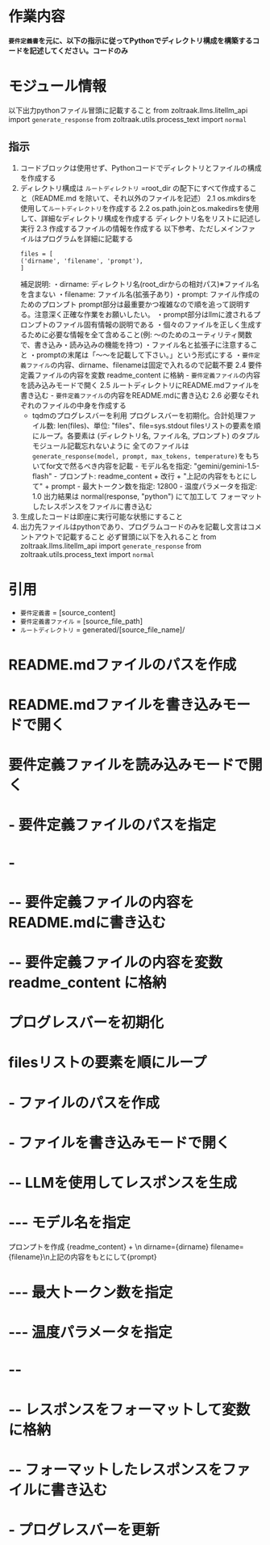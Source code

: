 # 作業内容
**`要件定義書`を元に、以下の指示に従ってPythonでディレクトリ構成を構築するコードを記述してください。コードのみ**

# モジュール情報
以下出力pythonファイル冒頭に記載すること
from zoltraak.llms.litellm_api import `generate_response`
from zoltraak.utils.process_text import `normal`

## 指示
1. コードブロックは使用せず、Pythonコードでディレクトリとファイルの構成を作成する
2. ディレクトリ構成は `ルートディレクトリ` =root_dir の配下にすべて作成すること（README.md を除いて、それ以外のファイルを記述）
    2.1 os.mkdirsを使用して`ルートディレクトリ`を作成する
    2.2 os.path.joinとos.makedirsを使用して、詳細なディレクトリ構成を作成する
    ディレクトリ名をリストに記述し実行
    2.3 作成するファイルの情報を作成する
    以下参考、ただしメインファイルはプログラムを詳細に記載する
    ```
    files = [
    ('dirname', 'filename', 'prompt'),
    ]
    ```
    補足説明:
    ・dirname: ディレクトリ名(root_dirからの相対パス)※ファイル名を含まない
    ・filename: ファイル名(拡張子あり)
    ・prompt: ファイル作成のためのプロンプト
    prompt部分は最重要かつ複雑なので順を追って説明する。注意深く正確な作業をお願いしたい。
    ・prompt部分はllmに渡されるプロンプトのファイル固有情報の説明である
    ・個々のファイルを正しく生成するために必要な情報を全て含めること(例: ～のためのユーティリティ関数で、書き込み・読み込みの機能を持つ)
    ・ファイル名と拡張子に注意すること
    ・promptの末尾は「～～を記載して下さい。」という形式にする
    ・`要件定義ファイル`の内容、dirname、filenameは固定で入れるので記載不要
    2.4 要件定義ファイルの内容を変数 readme_content に格納
        - `要件定義ファイル`の内容を読み込みモードで開く
    2.5 ルートディレクトリにREADME.mdファイルを書き込む
        - `要件定義ファイル`の内容をREADME.mdに書き込む
    2.6 必要なそれぞれのファイルの中身を作成する
    - tqdmのプログレスバーを利用
        プログレスバーを初期化。合計処理ファイル数: len(files)、単位: "files"、file=sys.stdout
        filesリストの要素を順にループ。各要素は (ディレクトリ名, ファイル名, プロンプト) のタプル
            モジュール記載忘れないように
            全てのファイルは`generate_response(model, prompt, max_tokens, temperature)`をもちいてfor文で然るべき内容を記載
                - モデル名を指定: "gemini/gemini-1.5-flash"
                - プロンプト: readme_content + 改行 + "上記の内容をもとにして" + prompt
                - 最大トークン数を指定: 12800
                - 温度パラメータを指定: 1.0
            出力結果は normal(response, "python")   にて加工して
        フォーマットしたレスポンスをファイルに書き込む
3. 生成したコードは即座に実行可能な状態にすること
4. 出力先ファイルはpythonであり、プログラムコードのみを記載し文言はコメントアウトで記載すること
    必ず冒頭に以下を入れること
    from zoltraak.llms.litellm_api import `generate_response`
    from zoltraak.utils.process_text import `normal`

# 引用
- `要件定義書` = [source_content]
- `要件定義書ファイル` = [source_file_path]
- `ルートディレクトリ` = generated/[source_file_name]/


# README.mdファイルのパスを作成
# README.mdファイルを書き込みモードで開く
# 要件定義ファイルを読み込みモードで開く
# - 要件定義ファイルのパスを指定
# -
# -- 要件定義ファイルの内容をREADME.mdに書き込む
# -- 要件定義ファイルの内容を変数 readme_content に格納

# プログレスバーを初期化
# filesリストの要素を順にループ
# - ファイルのパスを作成
# - ファイルを書き込みモードで開く
# -- LLMを使用してレスポンスを生成
# --- モデル名を指定
プロンプトを作成 {readme_content} + \n dirname={dirname} filename={filename}\n上記の内容をもとにして{prompt}
# --- 最大トークン数を指定
# --- 温度パラメータを指定
# --
# -- レスポンスをフォーマットして変数に格納
# -- フォーマットしたレスポンスをファイルに書き込む
# - プログレスバーを更新
